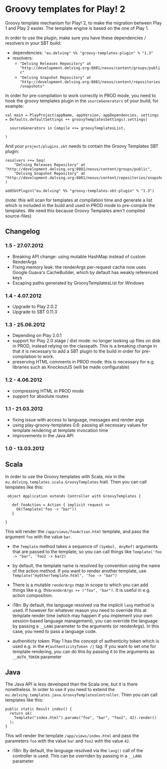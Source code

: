 # Groovy templates for Play! 2

Groovy template mechanism for Play! 2, to make the migration between Play 1 and Play 2 easier. The template engine is based on the one of Play 1.

In order to use the plugin, make sure you have these dependencies / resolvers in your SBT build:

- dependencies: `"eu.delving" %% "groovy-templates-plugin" % "1.3"`
- resolvers:
  - `"Delving Releases Repository" at "http://development.delving.org:8081/nexus/content/groups/public"`
  - `"Delving Snapshot Repository" at "http://development.delving.org:8081/nexus/content/repositories/snapshots"`


In order for pre-compilation to work correctly in PROD mode, you need to hook the groovy templates plugin in the `sourceGenerators` of your build, for example:

    val main = PlayProject(appName, appVersion, appDependencies, settings = Defaults.defaultSettings ++ groovyTemplatesSettings).settings(

      sourceGenerators in Compile <+= groovyTemplatesList,
    
    )

And your `project/plugins.sbt` needs to contain the Groovy Templates SBT plugin:

    resolvers ++= Seq(
        "Delving Releases Repository" at "http://development.delving.org:8081/nexus/content/groups/public",
        "Delving Snapshot Repository" at "http://development.delving.org:8081/nexus/content/repositories/snapshots",
    )
    
    addSbtPlugin("eu.delving" %% "groovy-templates-sbt-plugin" % "1.3")


(note: this will scan for templates at compilation time and generate a list which is included in the build and used in PROD mode to pre-compile the templates. We need this because Groovy Templates aren't compiled source-files)


## Changelog

### 1.5 - 27.07.2012

- Breaking API change: using mutable HashMap instead of custom RenderArgs
- Fixing memory leak: the renderArgs per-request cache now uses Google Guava's CacheBuilder, which by default has weakly referenced keys
- Escaping paths generated by GroovyTemplatesList for Windows

### 1.4 - 4.07.2012

- Upgrade to Play 2.0.2
- Upgrade to SBT 0.11.3

### 1.3 - 25.06.2012

- Depending on Play 2.0.1
- support for Play 2.0 stage / dist mode: no longer looking up files on disk in PROD, instead relying on the classpath. This is a breaking change in that it is necessary to add a SBT plugin to the build in order for pre-compilation to work.
- preserving HTML comments in PROD mode: this is necessary for e.g. libraries such as KnockoutJS (will be made configurable)

### 1.2 - 4.06.2012

- compressing HTML in PROD mode
- support for absolute routes

### 1.1 - 21.03.2012

- fixing issue with access to language, messages and render args
- using play-groovy-templates 0.6: passing all necessary values for template rendering at template invocation time 
- improvements in the Java API

### 1.0 - 13.03.2012

## Scala

In order to use the Groovy templates with Scala, mix in the `eu.delving.templates.scala.GroovyTemplates` trait. Then you can call templates like this:


     object Application extends Controller with GroovyTemplates {
     
       def fooAction = Action { implicit request =>
         Ok(Template('foo -> "bar"))
       }

    }

This will render the `/app/views/fooAction.html` template, and pass the argument `foo` with the value `bar`.

- the `Template` method takes a sequence of `(Symbol, AnyRef)` arguments that are passed to the template, so you can call things like `Template('foo -> "bar", 'foo2 -> bar2)`

- by default, the template name is resolved by convention using the name of the action method. If you want to render another template, use `Template("myOtherTemplate.html", 'foo -> "bar")`

- There is a mutable `renderArgs` map in scope to which you can add things like e.g. this`renderArgs += ("foo", "bar")`. It is useful in e.g. action composition.

- i18n: By default, the language resolved via the implicit `lang` method is used. If however for whatever reason you need to override this at template render time (which may happen if you implement your own session-based language management), you can override the language by passing a `__LANG` parameter to the arguments (or renderArgs). In this case, you need to pass a language code.

- autheniticty token: Play 1 has the concept of authenticity token which is used e.g. in the `#{authenticityToken /}` tag. If you want to set one for template rendering, you can do this by passing it to the arguments as `__AUTH_TOKEN` parameter


## Java

The Java API is less developed than the Scala one, but it is there nonetheless. In order to use it you need to extend the `eu.delving.templates.java.GroovyTemplatesController`. Then you can call templates like this:

    public static Result index() {
      return ok(
        Template("index.html").params("foo", "bar", "foo2", 42).render()
      );
    }

This will render the template `/app/views/index.html` and pass the parameters `foo` with the value `bar` and `foo2` with the value `42`.

- i18n: By default, the language resolved via the `lang()` call of the controller is used. This can be overriden by passing in a `__LANG` parameter
